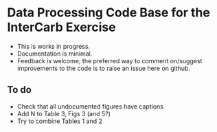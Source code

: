 # Data Processing Code Base for the InterCarb Exercise

+ This is works in progress.
+ Documentation is minimal.
+ Feedback is welcome; the preferred way to comment on/suggest improvements to the code is to raise an issue here on github.

## To do

+ Check that all undocumented figures have captions
+ Add N to Table 3, Figs 3 (and 5?)
+ Try to combine Tables 1 and 2
